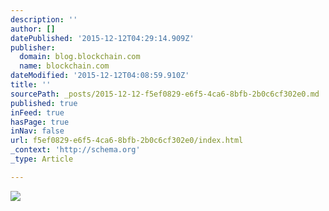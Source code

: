 ```yaml
---
description: ''
author: []
datePublished: '2015-12-12T04:29:14.909Z'
publisher:
  domain: blog.blockchain.com
  name: blockchain.com
dateModified: '2015-12-12T04:08:59.910Z'
title: ''
sourcePath: _posts/2015-12-12-f5ef0829-e6f5-4ca6-8bfb-2b0c6cf302e0.md
published: true
inFeed: true
hasPage: true
inNav: false
url: f5ef0829-e6f5-4ca6-8bfb-2b0c6cf302e0/index.html
_context: 'http://schema.org'
_type: Article

---
```

![](https://blog.blockchain.com/wp-content/uploads/2014/10/blockchain-wallet-graphic.png)